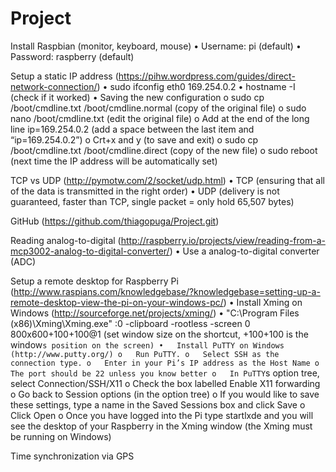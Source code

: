 # Project

Install Raspbian (monitor, keyboard, mouse)
•	Username: pi (default)
•	Password: raspberry (default)

Setup a static IP address (https://pihw.wordpress.com/guides/direct-network-connection/)
•	sudo ifconfig eth0 169.254.0.2
•	hostname -I (check if it worked)
•	Saving the new configuration
o	sudo cp /boot/cmdline.txt /boot/cmdline.normal (copy of the original file)
o	sudo nano /boot/cmdline.txt (edit the original file)
o	Add at the end of the long line ip=169.254.0.2 (add a space between the last item and “ip=169.254.0.2”)
o	Crt+x and y (to save and exit)
o	sudo cp /boot/cmdline.txt /boot/cmdline.direct (copy of the new file)
o	sudo reboot (next time the IP address will be automatically set)

TCP vs UDP (http://pymotw.com/2/socket/udp.html)
•	TCP (ensuring that all of the data is transmitted in the right order)
•	UDP (delivery is not guaranteed, faster than TCP, single packet = only hold 65,507 bytes)

GitHub (https://github.com/thiagopuga/Project.git)

Reading analog-to-digital (http://raspberry.io/projects/view/reading-from-a-mcp3002-analog-to-digital-converter/)
•	Use a analog-to-digital converter (ADC)

Setup a remote desktop for Raspberry Pi (http://www.raspians.com/knowledgebase/?knowledgebase=setting-up-a-remote-desktop-view-the-pi-on-your-windows-pc/)
•	Install Xming on Windows (http://sourceforge.net/projects/xming/)
•	"C:\Program Files (x86)\Xming\Xming.exe" :0 -clipboard -rootless -screen 0 800x600+100+100@1 (set window size on the shortcut, +100+100 is the window`s position on the screen)
•	Install PuTTY on Windows (http://www.putty.org/)
o	Run PuTTY.
o	Select SSH as the connection type.
o	Enter in your Pi’s IP address as the Host Name
o	The port should be 22 unless you know better
o	In PuTTY`s option tree, select Connection/SSH/X11
o	Check the box labelled Enable X11 forwarding
o	Go back to Session options (in the option tree)
o	If you would like to save these settings, type a name in the Saved Sessions box and click Save
o	Click Open
o	Once you have logged into the Pi type startlxde and you will see the desktop of your Raspberry in the Xming window (the Xming must be running on Windows)

Time synchronization via GPS
